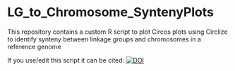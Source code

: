 # LG_to_Chromosome_SyntenyPlots
This repository contains a custom R script to plot Circos plots using Circlize to identify synteny between linkage groups and chromosomes in a reference genome

If you use/edit this script it can be cited:
[![DOI](https://zenodo.org/badge/178862184.svg)](https://zenodo.org/badge/latestdoi/178862184)
